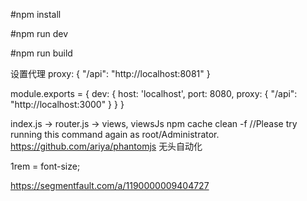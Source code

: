 #npm install

#npm run dev

#npm run build

设置代理
proxy: {
  "/api": "http://localhost:8081"
}

module.exports = {
  dev: {
    host: 'localhost',
    port: 8080,
    proxy: {
      "/api": "http://localhost:3000"
    }
  }
}


index.js -> router.js -> views, viewsJs
npm cache clean -f //Please try running this command again as root/Administrator.
https://github.com/ariya/phantomjs  无头自动化


1rem = font-size;



https://segmentfault.com/a/1190000009404727
